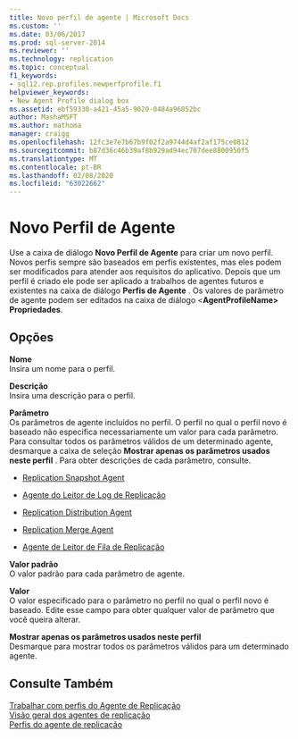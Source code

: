 ```yaml
---
title: Novo perfil de agente | Microsoft Docs
ms.custom: ''
ms.date: 03/06/2017
ms.prod: sql-server-2014
ms.reviewer: ''
ms.technology: replication
ms.topic: conceptual
f1_keywords:
- sql12.rep.profiles.newperfprofile.f1
helpviewer_keywords:
- New Agent Profile dialog box
ms.assetid: ebf59330-a421-45a5-9020-0484a96852bc
author: MashaMSFT
ms.author: mathoma
manager: craigg
ms.openlocfilehash: 12fc3e7e7b67b9f02f2a9744d4af2af175ce0812
ms.sourcegitcommit: b87d36c46b39af8b929ad94ec707dee8800950f5
ms.translationtype: MT
ms.contentlocale: pt-BR
ms.lasthandoff: 02/08/2020
ms.locfileid: "63022662"
---
```

# <a name="new-agent-profile"></a>Novo Perfil de Agente
  Use a caixa de diálogo **Novo Perfil de Agente** para criar um novo perfil. Novos perfis sempre são baseados em perfis existentes, mas eles podem ser modificados para atender aos requisitos do aplicativo. Depois que um perfil é criado ele pode ser aplicado a trabalhos de agentes futuros e existentes na caixa de diálogo **Perfis de Agente** . Os valores de parâmetro de agente podem ser editados na caixa de diálogo \<**AgentProfileName> Propriedades**.  
  
## <a name="options"></a>Opções  
 **Nome**  
 Insira um nome para o perfil.  
  
 **Descrição**  
 Insira uma descrição para o perfil.  
  
 **Parâmetro**  
 Os parâmetros de agente incluídos no perfil. O perfil no qual o perfil novo é baseado não especifica necessariamente um valor para cada parâmetro. Para consultar todos os parâmetros válidos de um determinado agente, desmarque a caixa de seleção **Mostrar apenas os parâmetros usados neste perfil** . Para obter descrições de cada parâmetro, consulte.  
  
-   [Replication Snapshot Agent](agents/replication-snapshot-agent.md)  
  
-   [Agente do Leitor de Log de Replicação](agents/replication-log-reader-agent.md)  
  
-   [Replication Distribution Agent](agents/replication-distribution-agent.md)  
  
-   [Replication Merge Agent](agents/replication-merge-agent.md)  
  
-   [Agente de Leitor de Fila de Replicação](agents/replication-queue-reader-agent.md)  
  
 **Valor padrão**  
 O valor padrão para cada parâmetro de agente.  
  
 **Valor**  
 O valor especificado para o parâmetro no perfil no qual o perfil novo é baseado. Edite esse campo para obter qualquer valor de parâmetro que você queira alterar.  
  
 **Mostrar apenas os parâmetros usados neste perfil**  
 Desmarque para mostrar todos os parâmetros válidos para um determinado agente.  
  
## <a name="see-also"></a>Consulte Também  
 [Trabalhar com perfis do Agente de Replicação](agents/work-with-replication-agent-profiles.md)   
 [Visão geral dos agentes de replicação](agents/replication-agents-overview.md)   
 [Perfis do agente de replicação](agents/replication-agent-profiles.md)  
  
  
